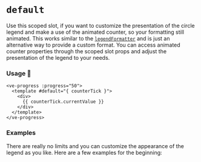 # `default`

Use this scoped slot, if you want to customize the presentation of the circle legend and make a use of the animated counter,
so your formatting still animated. This works similar to the [`legendFormatter`](#legendformatter) and is just
an alternative way to provide a custom format. You can access animated counter properties through the scoped slot
props and adjust the presentation of the legend to your needs.

### Usage 📜

```vue
<ve-progress :progress="50">
  <template #default="{ counterTick }">
    <div>
      {{ counterTick.currentValue }}
    </div>
  </template>
</ve-progress>
```

### Examples

There are really no limits and you can customize the appearance of the legend as you like. Here are a few examples for the beginning:

<default-slot>
<template #code>
<CodeGroup>
<CodeGroupItem >

```vue
<template>
  <ve-progress :progress="50">
    <template #default="{ counterTick }">
      <div>
        <span>i can</span> <br />
        <span>put</span>
        <b style="color: #2d68fc; font-size: 1.5rem">
          {{ counterTick.currentValue }}
        </b>
        <span>anything</span><br />
        <span>here</span>
      </div>
    </template>
  </ve-progress>
</template>
```

</CodeGroupItem>
</CodeGroup>
</template>
</default-slot>

<default-slot-colored class="mb-16">
<template #code>
<CodeGroup>
<CodeGroupItem >

```vue
<template>
  <ve-progress :progress="50">
    <template #default="{ counterTick: { currentValue } }">
      <div :style="{ color: determineColor(currentValue), fontSize: '2rem' }">
        <span>
          {{
            new Intl.NumberFormat("de-DE", {
              style: "currency",
              currency: "EUR",
            }).format(currentValue)
          }}
        </span>
      </div>
    </template>
  </ve-progress>

  <ve-progress :progress="50">
    <template #default="{ counterTick }">
      <span>
        <span class="mr-2" style="font-size: 0.9rem">WON</span>
        <b style="font-size: 2rem">{{ counterTick.currentValue }}</b>
        /
      </span>
      <span>20</span>
      <span class="ml-1" style="font-size: 0.9rem">PLAYED</span>
    </template>
    <template #legend-caption>
      <span>Manchester United</span>
    </template>
  </ve-progress>
</template>
<script>
export default {
  name: "Example",
  data: () => ({
    colorSteps: {
      20: "RED",
      40: "LIGHTCORAL",
      60: "DARKORANGE",
      80: "PALEGOLDENROD",
      100: "SPRINGGREEN",
    },
  }),
  methods: {
    determineColor(value) {
      const progress = (value * 100) / 1000;
      const closest = [20, 40, 60, 80, 100].reduce((prev, curr) =>
        Math.abs(curr - progress) < Math.abs(prev - progress) ? curr : prev
      );
      return this.colorSteps[closest];
    },
  },
};
</script>
```

</CodeGroupItem>
</CodeGroup>
</template>
</default-slot-colored>
